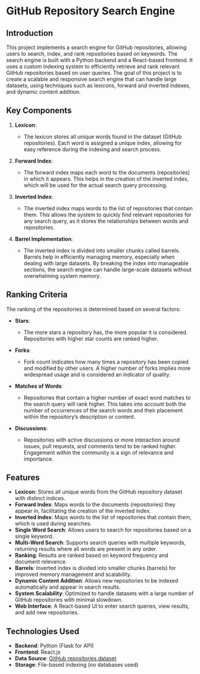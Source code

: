 # GitHub Repository Search Engine

## Introduction

This project implements a search engine for GitHub repositories, allowing users to search, index, and rank repositories based on keywords. The search engine is built with a Python backend and a React-based frontend. It uses a custom indexing system to efficiently retrieve and rank relevant GitHub repositories based on user queries. The goal of this project is to create a scalable and responsive search engine that can handle large datasets, using techniques such as lexicons, forward and inverted indexes, and dynamic content addition.

## Key Components

1. **Lexicon**: 
   - The lexicon stores all unique words found in the dataset (GitHub repositories). Each word is assigned a unique index, allowing for easy reference during the indexing and search process.

2. **Forward Index**: 
   - The forward index maps each word to the documents (repositories) in which it appears. This helps in the creation of the inverted index, which will be used for the actual search query processing.

3. **Inverted Index**: 
   - The inverted index maps words to the list of repositories that contain them. This allows the system to quickly find relevant repositories for any search query, as it stores the relationships between words and repositories.

4. **Barrel Implementation**:
   - The inverted index is divided into smaller chunks called barrels. Barrels help in efficiently managing memory, especially when dealing with large datasets. By breaking the index into manageable sections, the search engine can handle large-scale datasets without overwhelming system memory.

## Ranking Criteria

The ranking of the repositories is determined based on several factors:

- **Stars**: 
   - The more stars a repository has, the more popular it is considered. Repositories with higher star counts are ranked higher.
   
- **Forks**: 
   - Fork count indicates how many times a repository has been copied and modified by other users. A higher number of forks implies more widespread usage and is considered an indicator of quality.
   
- **Matches of Words**: 
   - Repositories that contain a higher number of exact word matches to the search query will rank higher. This takes into account both the number of occurrences of the search words and their placement within the repository’s description or content.
   
- **Discussions**: 
   - Repositories with active discussions or more interaction around issues, pull requests, and comments tend to be ranked higher. Engagement within the community is a sign of relevance and importance.

## Features

- **Lexicon**: Stores all unique words from the GitHub repository dataset with distinct indices.
- **Forward Index**: Maps words to the documents (repositories) they appear in, facilitating the creation of the inverted index.
- **Inverted Index**: Maps words to the list of repositories that contain them, which is used during searches.
- **Single Word Search**: Allows users to search for repositories based on a single keyword.
- **Multi-Word Search**: Supports search queries with multiple keywords, returning results where all words are present in any order.
- **Ranking**: Results are ranked based on keyword frequency and document relevance.
- **Barrels**: Inverted index is divided into smaller chunks (barrels) for improved memory management and scalability.
- **Dynamic Content Addition**: Allows new repositories to be indexed automatically and appear in search results.
- **System Scalability**: Optimized to handle datasets with a large number of GitHub repositories with minimal slowdown.
- **Web Interface**: A React-based UI to enter search queries, view results, and add new repositories.

## Technologies Used

- **Backend**: Python (Flask for API)
- **Frontend**: React.js
- **Data Source**: [GitHub repositories dataset](https://www.kaggle.com/datasets/donbarbos/github-repos)
- **Storage**: File-based indexing (no databases used)

